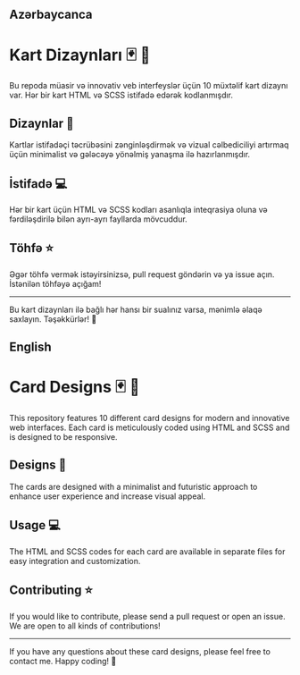 ## Azərbaycanca

# Kart Dizaynları 🃏 🎨

Bu repoda müasir və innovativ veb interfeyslər üçün 10 müxtəlif kart dizaynı var. Hər bir kart HTML və SCSS istifadə edərək kodlanmışdır.

## Dizaynlar  🎨

Kartlar istifadəçi təcrübəsini zənginləşdirmək və vizual cəlbediciliyi artırmaq üçün minimalist və gələcəyə yönəlmiş yanaşma ilə hazırlanmışdır.


## İstifadə  💻

Hər bir kart üçün HTML və SCSS kodları asanlıqla inteqrasiya oluna və fərdiləşdirilə bilən ayrı-ayrı fayllarda mövcuddur.

## Töhfə ⭐️

Əgər töhfə vermək istəyirsinizsə,  pull request göndərin və ya issue açın. İstənilən töhfəyə açığam!

---

Bu kart dizaynları ilə bağlı hər hansı bir sualınız varsa, mənimlə əlaqə saxlayın.  Təşəkkürlər! 🚀


## English

# Card Designs 🃏 🎨

This repository features 10 different card designs for modern and innovative web interfaces. Each card is meticulously coded using HTML and SCSS and is designed to be responsive.

## Designs 🎨

The cards are designed with a minimalist and futuristic approach to enhance user experience and increase visual appeal.


## Usage 💻

The HTML and SCSS codes for each card are available in separate files for easy integration and customization.

## Contributing ⭐️

If you would like to contribute, please send a pull request or open an issue. We are open to all kinds of contributions!


---

If you have any questions about these card designs, please feel free to contact me. Happy coding! 🚀

